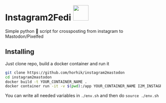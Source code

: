 # Instagram2Fedi <span><img width="50px" src="https://upload.wikimedia.org/wikipedia/commons/9/93/Fediverse_logo_proposal.svg"></span>

Simple python 🐍 script for crossposting from instagram to Mastodon/Pixelfed

## Installing

Just clone repo, build a docker container and run it

``` bash
git clone https://github.com/horhik/instagram2mastodon
cd instagram2mastodon
docker build -t YOUR_CONTAINER_NAME .
docker container run -it -v $(pwd):/app YOUR_CONTAINER_NAME I2M_INSTAGRAM_USER I2M_INSTANCE I2M_TOKEN
```

You can write all needed variables in `./env.sh` and then do `source ./env.sh`


